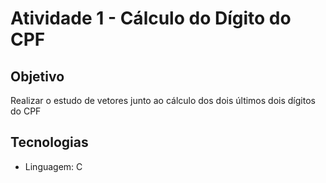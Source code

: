 # Atividade 1 - Cálculo do Dígito do CPF
## Objetivo
Realizar o estudo de vetores junto ao cálculo dos dois últimos dois dígitos do CPF
## Tecnologias
- Linguagem: C


